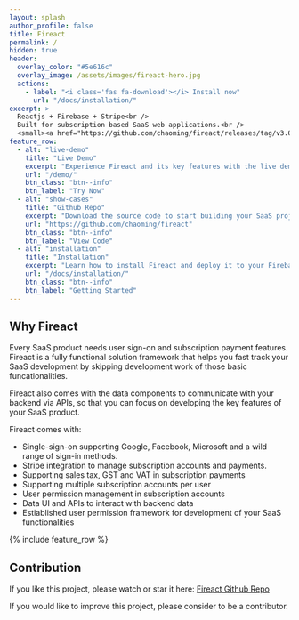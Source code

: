 ```yaml
---
layout: splash
author_profile: false
title: Fireact
permalink: /
hidden: true
header:
  overlay_color: "#5e616c"
  overlay_image: /assets/images/fireact-hero.jpg
  actions:
    - label: "<i class='fas fa-download'></i> Install now"
      url: "/docs/installation/"
excerpt: >
  Reactjs + Firebase + Stripe<br />
  Built for subscription based SaaS web applications.<br />
  <small><a href="https://github.com/chaoming/fireact/releases/tag/v3.0.0">Latest release v3.0.0</a></small>
feature_row:
  - alt: "live-demo"
    title: "Live Demo"
    excerpt: "Experience Fireact and its key features with the live demo."
    url: "/demo/"
    btn_class: "btn--info"
    btn_label: "Try Now"
  - alt: "show-cases"
    title: "Github Repo"
    excerpt: "Download the source code to start building your SaaS project today."
    url: "https://github.com/chaoming/fireact"
    btn_class: "btn--info"
    btn_label: "View Code"     
  - alt: "installation"
    title: "Installation"
    excerpt: "Learn how to install Fireact and deploy it to your Firebase project."
    url: "/docs/installation/"
    btn_class: "btn--info"
    btn_label: "Getting Started" 
---
```


## Why Fireact

Every SaaS product needs user sign-on and subscription payment features. Fireact is a fully functional solution framework that helps you fast track your SaaS development by skipping development work of those basic funcationalities.

Fireact also comes with the data components to communicate with your backend via APIs, so that you can focus on developing the key features of your SaaS product.

Fireact comes with:
- Single-sign-on supporting Google, Facebook, Microsoft and a wild range of sign-in methods.
- Stripe integration to manage subscription accounts and payments.
- Supporting sales tax, GST and VAT in subscription payments
- Supporting multiple subscription accounts per user
- User permission management in subscription accounts
- Data UI and APIs to interact with backend data
- Estiablished user permission framework for development of your SaaS functionalities

{% include feature_row %}

## Contribution

If you like this project, please watch or star it here: [Fireact Github Repo](https://github.com/chaoming/fireact)

If you would like to improve this project, please consider to be a contributor.

